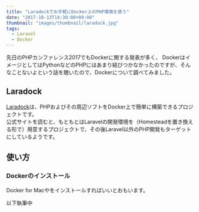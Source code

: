```yaml
---
title: "Laradockでお手軽にDocker上のPHP環境を使う"
date: "2017-10-13T14:30:00+09:00"
thumbnail: "images/thumbnail/laradock.jpg"
tags:
  - Laravel
  - Docker
---
```


先日のPHPカンファレンス2017でもDockerに関する発表が多く、
DockerはイメージとしてはPythonなどのPHPにはあまり結びつかなかったのですが、そんなことないよという話を聴いたので、Dockerについて調べてみました。

## Laradock
[Laradock](http://laradock.io/)は、PHPおよびその周辺ソフトをDocker上で簡単に構築できるプロジェクトです。  
公式サイトを読むと、もともとはLaravelの開発環境を（Homesteadを置き換える形で）用意するプロジェクトで、その後Laravel以外のPHP開発もターゲットにしているようです。

## 使い方
### Dockerのインストール
Docker for Macやをインストールすればいいとおもいます。

以下執筆中
